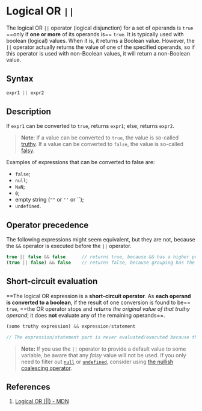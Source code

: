 # Logical OR `||`

The logical OR `||` operator (logical disjunction) for a set of operands is `true` ==only if **one or more** of its operands is== `true`. It is typically used with boolean (logical) values. When it is, it returns a Boolean value. However, the `||` operator actually returns the value of one of the specified operands, so if this operator is used with non-Boolean values, it will return a non-Boolean value.

## Syntax

```js
expr1 || expr2
```

## Description

If `expr1` can be converted to `true`, returns `expr1`; else, returns `expr2`.

> **Note**: If a value can be converted to `true`, the value is so-called [truthy](https://developer.mozilla.org/en-US/docs/Glossary/Truthy). If a value can be converted to `false`, the value is so-called [falsy](https://developer.mozilla.org/en-US/docs/Glossary/Falsy).

Examples of expressions that can be converted to false are:

- `false`;
- `null`;
- `NaN`;
- `0`;
- empty string (`""` or `''` or ``);
- `undefined`.

## Operator precedence

The following expressions might seem equivalent, but they are not, because the `&&` operator is executed before the `||` operator.

```js
true || false && false		// returns true, because && has a higher precedence than ||
(true || false) && false	// returns false, because grouping has the highest precedence
```

## Short-circuit evaluation

==The logical OR expression is a **short-circuit operator**. As **each operand is converted to a boolean**, if the result of one conversion is found to be== `true`, ==the OR operator stops and _returns the original value of that truthy operand_; it does **not** evaluate any of the remaining operands==.

```js
(some truthy expression) && expression/statement

// The expression/statement part is never evaluated/executed because the first operand (some truthy expression) is evaluated as truthy.
```

> **Note:** If you use the `||` operator to provide a default value to some variable, be aware that any *falsy* value will not be used. If you only need to filter out [`null`](https://developer.mozilla.org/en-US/docs/Web/JavaScript/Reference/Operators/null) or [`undefined`](https://developer.mozilla.org/en-US/docs/Web/JavaScript/Reference/Global_Objects/undefined), consider using [the nullish coalescing operator](https://developer.mozilla.org/en-US/docs/Web/JavaScript/Reference/Operators/Nullish_coalescing_operator).

## References

1. [Logical OR (||) - MDN](https://developer.mozilla.org/en-US/docs/Web/JavaScript/Reference/Operators/Logical_OR)
